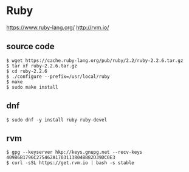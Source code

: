 # Ruby

https://www.ruby-lang.org/
http://rvm.io/


## source code

    $ wget https://cache.ruby-lang.org/pub/ruby/2.2/ruby-2.2.6.tar.gz
    $ tar xf ruby-2.2.6.tar.gz
    $ cd ruby-2.2.6
    $ ./configure --prefix=/usr/local/ruby
    $ make
    $ sudo make install

## dnf

    $ sudo dnf -y install ruby ruby-devel

## rvm

    $ gpg --keyserver hkp://keys.gnupg.net --recv-keys 409B6B1796C275462A1703113804BB82D39DC0E3
    $ curl -sSL https://get.rvm.io | bash -s stable
